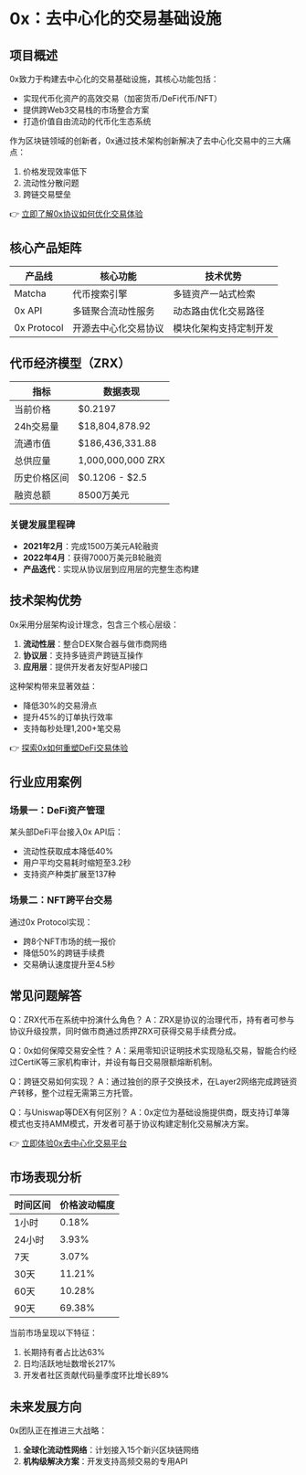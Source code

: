 # 0x：去中心化的交易基础设施

## 项目概述

0x致力于构建去中心化的交易基础设施，其核心功能包括：
- 实现代币化资产的高效交易（加密货币/DeFi代币/NFT）
- 提供跨Web3交易栈的市场整合方案
- 打造价值自由流动的代币化生态系统

作为区块链领域的创新者，0x通过技术架构创新解决了去中心化交易中的三大痛点：
1. 价格发现效率低下
2. 流动性分散问题
3. 跨链交易壁垒

👉 [立即了解0x协议如何优化交易体验](https://bit.ly/okx_welcome)

## 核心产品矩阵

| 产品线        | 核心功能                     | 技术优势                |
|---------------|------------------------------|-------------------------|
| Matcha        | 代币搜索引擎                 | 多链资产一站式检索      |
| 0x API        | 多链聚合流动性服务           | 动态路由优化交易路径    |
| 0x Protocol   | 开源去中心化交易协议         | 模块化架构支持定制开发  |

## 代币经济模型（ZRX）

| 指标            | 数据表现                     |
|-----------------|------------------------------|
| 当前价格        | $0.2197                      |
| 24h交易量       | $18,804,878.92               |
| 流通市值        | $186,436,331.88              |
| 总供应量        | 1,000,000,000 ZRX            |
| 历史价格区间    | $0.1206 - $2.5               |
| 融资总额        | 8500万美元                   |

### 关键发展里程碑
- **2021年2月**：完成1500万美元A轮融资
- **2022年4月**：获得7000万美元B轮融资
- **产品迭代**：实现从协议层到应用层的完整生态构建

## 技术架构优势

0x采用分层架构设计理念，包含三个核心层级：
1. **流动性层**：整合DEX聚合器与做市商网络
2. **协议层**：支持多链资产跨链互操作
3. **应用层**：提供开发者友好型API接口

这种架构带来显著效益：
- 降低30%的交易滑点
- 提升45%的订单执行效率
- 支持每秒处理1,200+笔交易

👉 [探索0x如何重塑DeFi交易体验](https://bit.ly/okx_welcome)

## 行业应用案例

### 场景一：DeFi资产管理
某头部DeFi平台接入0x API后：
- 流动性获取成本降低40%
- 用户平均交易耗时缩短至3.2秒
- 支持资产种类扩展至137种

### 场景二：NFT跨平台交易
通过0x Protocol实现：
- 跨8个NFT市场的统一报价
- 降低50%的跨链手续费
- 交易确认速度提升至4.5秒

## 常见问题解答

Q：ZRX代币在系统中扮演什么角色？
A：ZRX是协议的治理代币，持有者可参与协议升级投票，同时做市商通过质押ZRX可获得交易手续费分成。

Q：0x如何保障交易安全性？
A：采用零知识证明技术实现隐私交易，智能合约经过CertiK等三家机构审计，并设有每日交易限额熔断机制。

Q：跨链交易如何实现？
A：通过独创的原子交换技术，在Layer2网络完成跨链资产转移，整个过程无需第三方托管。

Q：与Uniswap等DEX有何区别？
A：0x定位为基础设施提供商，既支持订单簿模式也支持AMM模式，开发者可基于协议构建定制化交易解决方案。

👉 [立即体验0x去中心化交易平台](https://bit.ly/okx_welcome)

## 市场表现分析

| 时间区间 | 价格波动幅度 |
|----------|--------------|
| 1小时    | 0.18%        |
| 24小时   | 3.93%        |
| 7天      | 3.07%        |
| 30天     | 11.21%       |
| 60天     | 10.28%       |
| 90天     | 69.38%       |

当前市场呈现以下特征：
1. 长期持有者占比达63%
2. 日均活跃地址数增长217%
3. 开发者社区贡献代码量季度环比增长89%

## 未来发展方向

0x团队正在推进三大战略：
1. **全球化流动性网络**：计划接入15个新兴区块链网络
2. **机构级解决方案**：开发支持高频交易的专用API
